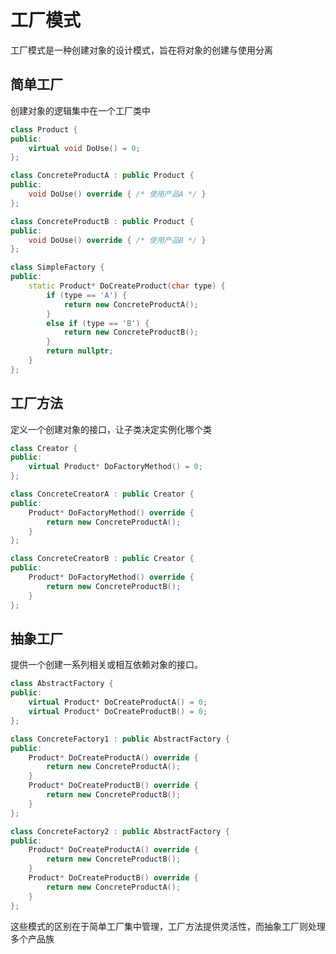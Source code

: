 <!--
 * @Brief        : 
 * @Author       : dmjcb
 * @Date         : 2024-10-08 23:18:07
 * @LastEditors  : dmjcb@outlook.com
 * @LastEditTime : 2024-10-08 23:21:53
-->


# 工厂模式

工厂模式是一种创建对象的设计模式，旨在将对象的创建与使用分离

## 简单工厂

创建对象的逻辑集中在一个工厂类中

```c++
class Product {
public:
    virtual void DoUse() = 0;
};

class ConcreteProductA : public Product {
public:
    void DoUse() override { /* 使用产品A */ }
};

class ConcreteProductB : public Product {
public:
    void DoUse() override { /* 使用产品B */ }
};

class SimpleFactory {
public:
    static Product* DoCreateProduct(char type) {
        if (type == 'A') {
            return new ConcreteProductA();
        }
        else if (type == 'B') {
            return new ConcreteProductB();
        }
        return nullptr;
    }
};
```

## 工厂方法

定义一个创建对象的接口，让子类决定实例化哪个类

```c++
class Creator {
public:
    virtual Product* DoFactoryMethod() = 0;
};

class ConcreteCreatorA : public Creator {
public:
    Product* DoFactoryMethod() override { 
        return new ConcreteProductA(); 
    }
};

class ConcreteCreatorB : public Creator {
public:
    Product* DoFactoryMethod() override { 
        return new ConcreteProductB(); 
    }
};
```

## 抽象工厂

提供一个创建一系列相关或相互依赖对象的接口。

```c++
class AbstractFactory {
public:
    virtual Product* DoCreateProductA() = 0;
    virtual Product* DoCreateProductB() = 0;
};

class ConcreteFactory1 : public AbstractFactory {
public:
    Product* DoCreateProductA() override { 
        return new ConcreteProductA(); 
    }
    Product* DoCreateProductB() override { 
        return new ConcreteProductB(); 
    }
};

class ConcreteFactory2 : public AbstractFactory {
public:
    Product* DoCreateProductA() override { 
        return new ConcreteProductB(); 
    }
    Product* DoCreateProductB() override { 
        return new ConcreteProductA(); 
    }
};
```

这些模式的区别在于简单工厂集中管理，工厂方法提供灵活性，而抽象工厂则处理多个产品族